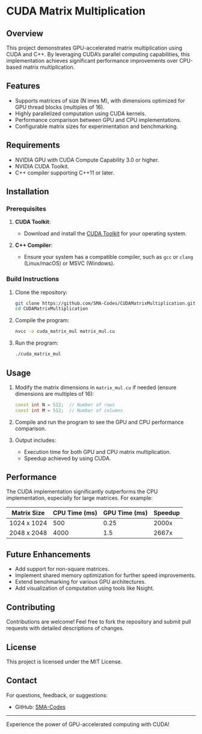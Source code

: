# CUDA Matrix Multiplication

## Overview

This project demonstrates GPU-accelerated matrix multiplication using CUDA and C++. By leveraging CUDA’s parallel computing capabilities, this implementation achieves significant performance improvements over CPU-based matrix multiplication.

## Features

- Supports matrices of size \(N 	imes M\), with dimensions optimized for GPU thread blocks (multiples of 16).
- Highly parallelized computation using CUDA kernels.
- Performance comparison between GPU and CPU implementations.
- Configurable matrix sizes for experimentation and benchmarking.

## Requirements

- NVIDIA GPU with CUDA Compute Capability 3.0 or higher.
- NVIDIA CUDA Toolkit.
- C++ compiler supporting C++11 or later.

## Installation

### Prerequisites

1. **CUDA Toolkit**:
   - Download and install the [CUDA Toolkit](https://developer.nvidia.com/cuda-toolkit) for your operating system.

2. **C++ Compiler**:
   - Ensure your system has a compatible compiler, such as `gcc` or `clang` (Linux/macOS) or MSVC (Windows).

### Build Instructions

1. Clone the repository:
   ```bash
   git clone https://github.com/SMA-Codes/CUDAMatrixMultiplication.git
   cd CUDAMatrixMultiplication
   ```

2. Compile the program:
   ```bash
   nvcc -o cuda_matrix_mul matrix_mul.cu
   ```

3. Run the program:
   ```bash
   ./cuda_matrix_mul
   ```

## Usage

1. Modify the matrix dimensions in `matrix_mul.cu` if needed (ensure dimensions are multiples of 16):
   ```cpp
   const int N = 512;  // Number of rows
   const int M = 512;  // Number of columns
   ```

2. Compile and run the program to see the GPU and CPU performance comparison.

3. Output includes:
   - Execution time for both GPU and CPU matrix multiplication.
   - Speedup achieved by using CUDA.


## Performance

The CUDA implementation significantly outperforms the CPU implementation, especially for large matrices. For example:

| Matrix Size | CPU Time (ms) | GPU Time (ms) | Speedup |
|-------------|---------------|---------------|---------|
| 1024 x 1024 | 500           | 0.25          | 2000x   |
| 2048 x 2048 | 4000          | 1.5           | 2667x   |

## Future Enhancements

- Add support for non-square matrices.
- Implement shared memory optimization for further speed improvements.
- Extend benchmarking for various GPU architectures.
- Add visualization of computation using tools like Nsight.

## Contributing

Contributions are welcome! Feel free to fork the repository and submit pull requests with detailed descriptions of changes.

## License

This project is licensed under the MIT License.

## Contact

For questions, feedback, or suggestions:

- GitHub: [SMA-Codes](https://github.com/SMA-Codes)

---
Experience the power of GPU-accelerated computing with CUDA!

